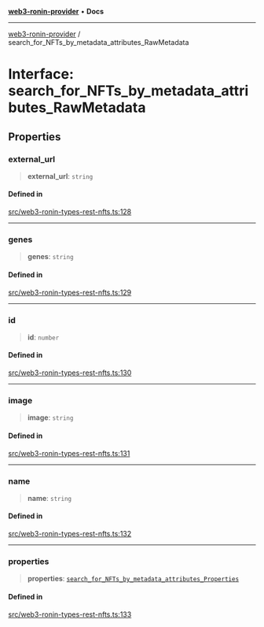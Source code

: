 [**web3-ronin-provider**](../README.md) • **Docs**

***

[web3-ronin-provider](../globals.md) / search\_for\_NFTs\_by\_metadata\_attributes\_RawMetadata

# Interface: search\_for\_NFTs\_by\_metadata\_attributes\_RawMetadata

## Properties

### external\_url

> **external\_url**: `string`

#### Defined in

[src/web3-ronin-types-rest-nfts.ts:128](https://github.com/chuacw/web3-ronin-provider/blob/74865f4cc367fda569b2ea12b7ca079db4fcf0a2/src/web3-ronin-types-rest-nfts.ts#L128)

***

### genes

> **genes**: `string`

#### Defined in

[src/web3-ronin-types-rest-nfts.ts:129](https://github.com/chuacw/web3-ronin-provider/blob/74865f4cc367fda569b2ea12b7ca079db4fcf0a2/src/web3-ronin-types-rest-nfts.ts#L129)

***

### id

> **id**: `number`

#### Defined in

[src/web3-ronin-types-rest-nfts.ts:130](https://github.com/chuacw/web3-ronin-provider/blob/74865f4cc367fda569b2ea12b7ca079db4fcf0a2/src/web3-ronin-types-rest-nfts.ts#L130)

***

### image

> **image**: `string`

#### Defined in

[src/web3-ronin-types-rest-nfts.ts:131](https://github.com/chuacw/web3-ronin-provider/blob/74865f4cc367fda569b2ea12b7ca079db4fcf0a2/src/web3-ronin-types-rest-nfts.ts#L131)

***

### name

> **name**: `string`

#### Defined in

[src/web3-ronin-types-rest-nfts.ts:132](https://github.com/chuacw/web3-ronin-provider/blob/74865f4cc367fda569b2ea12b7ca079db4fcf0a2/src/web3-ronin-types-rest-nfts.ts#L132)

***

### properties

> **properties**: [`search_for_NFTs_by_metadata_attributes_Properties`](search_for_NFTs_by_metadata_attributes_Properties.md)

#### Defined in

[src/web3-ronin-types-rest-nfts.ts:133](https://github.com/chuacw/web3-ronin-provider/blob/74865f4cc367fda569b2ea12b7ca079db4fcf0a2/src/web3-ronin-types-rest-nfts.ts#L133)
